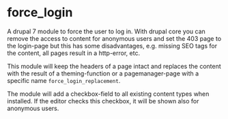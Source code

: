 # force_login

A drupal 7 module to force the user to log in. With drupal core you can remove the access to content for anonymous users and set the 403 page to the login-page but this has some disadvantages, e.g. missing SEO tags for the content, all pages result in a http-error, etc.

This module will keep the headers of a page intact and replaces the content with the result of a theming-function or a pagemanager-page with a specific name `force_login_replacement`.

The module will add a checkbox-field to all existing content types when installed. If the editor checks this checkbox, it will be shown also for anonymous users.


